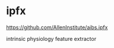 ipfx
===============================

https://github.com/AllenInstitute/aibs.ipfx

intrinsic physiology feature extractor
